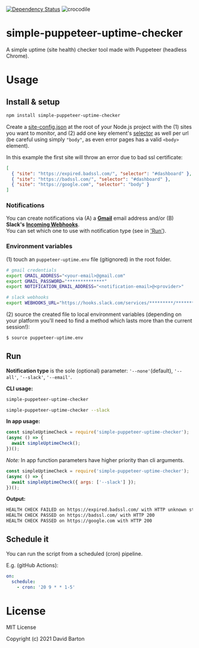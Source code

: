 [![Dependency Status](https://david-dm.org/theDavidBarton/simple-puppeteer-uptime-checker.svg)](https://david-dm.org/theDavidBarton/simple-puppeteer-uptime-checker)
![crocodile](https://img.shields.io/badge/crocodiles_in_the_basement-%F0%9F%90%8A_yes-orange.svg)

# simple-puppeteer-uptime-checker

A simple uptime (site health) checker tool made with Puppeteer (headless Chrome).

# Usage

## Install & setup

```bash
npm install simple-puppeteer-uptime-checker
```

Create a [site-config.json](./site-config.json) at the root of your Node.js project with the (1) sites you want to monitor, and (2) add one key element's [selector](https://developer.mozilla.org/en-US/docs/Learn/CSS/Building_blocks/Selectors) as well per url (be careful using simply `"body"`, as even error pages has a valid `<body>` element).

In this example the first site will throw an error due to bad ssl certificate:

```json
[
  { "site": "https://expired.badssl.com/", "selector": "#dashboard" },
  { "site": "https://badssl.com/", "selector": "#dashboard" },
  { "site": "https://google.com", "selector": "body" }
]
```

### Notifications

You can create notifications via (A) a [**Gmail**](https://www.google.com/gmail/) email address and/or (B) **Slack's** [**Incoming Webhooks**](https://api.slack.com/messaging/webhooks).  
You can set which one to use with notification type (see in ['Run'](#run)).

### Environment variables

(1) touch an `puppeteer-uptime.env` file (gitignored) in the root folder.

```bash
# gmail credentials
export GMAIL_ADDRESS="<your-email>@gmail.com"
export GMAIL_PASSWORD="**************"
export NOTIFICATION_EMAIL_ADDRESS="<notification-email>@<provider>"

# slack webhooks
export WEBHOOKS_URL="https://hooks.slack.com/services/*********/*********/************************"
```

(2) source the created file to local environment variables (depending on your platform you'll need to find a method which lasts more than the current session!):

```bash
$ source puppeteer-uptime.env
```

## Run

**Notification type** is the sole (optional) parameter: `'--none'`(default), `'--all'`, `'--slack'`, `'--email'`.

**CLI usage:**

```bash
simple-puppeteer-uptime-checker
```

```bash
simple-puppeteer-uptime-checker --slack
```

**In app usage:**

```javascript
const simpleUptimeCheck = require('simple-puppeteer-uptime-checker');
(async () => {
  await simpleUptimeCheck();
})();
```

_Note:_ In app function parameters have higher priority than cli arguments.

```javascript
const simpleUptimeCheck = require('simple-puppeteer-uptime-checker');
(async () => {
  await simpleUptimeCheck({ args: ['--slack'] });
})();
```

**Output:**

```bash
HEALTH CHECK FAILED on https://expired.badssl.com/ with HTTP unknown status (Error)
HEALTH CHECK PASSED on https://badssl.com/ with HTTP 200
HEALTH CHECK PASSED on https://google.com with HTTP 200
```

## Schedule it

You can run the script from a scheduled (cron) pipeline.

E.g. (gitHub Actions):

```yml
on:
  schedule:
    - cron: '20 9 * * 1-5'
```

# License

MIT License

Copyright (c) 2021 David Barton

